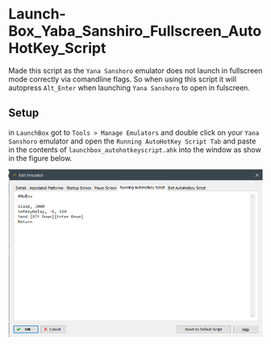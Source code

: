# Launch-Box_Yaba_Sanshiro_Fullscreen_AutoHotKey_Script

Made this script as the `Yana Sanshoro` emulator does not launch in fullscreen mode correctly via comandline flags. So when using this script it will autopress `Alt_Enter` when launching `Yana Sanshoro` to open in fulscreen.

## Setup

in `LaunchBox` got to `Tools > Manage Emulators` and double click on your `Yana Sanshoro` emulator and open the `Running AutoHotKey Script Tab` and paste in the contents of `launchbox_autohotkeyscript.ahk` into the window as show in the figure below.

<p float="left">
  <img src="Images/screenshot.png" width="800" />
</p>
